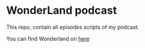 # WonderLand podcast

This repo, contain all episodes scripts of my podcast.

You can find Wonderland on [here](https://anchor.fm/wonderlandpod)
